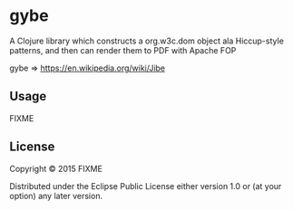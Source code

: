 # gybe

A Clojure library which constructs a org.w3c.dom object ala Hiccup-style patterns, and then can render them to PDF with Apache FOP

gybe => https://en.wikipedia.org/wiki/Jibe
## Usage

FIXME

## License

Copyright © 2015 FIXME

Distributed under the Eclipse Public License either version 1.0 or (at
your option) any later version.
